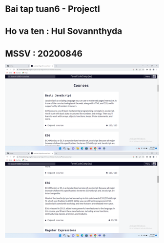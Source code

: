# Bai tap tuan6 - ProjectI
# Ho va ten : Hul Sovannthyda
# MSSV : 20200846

![image desc](BasicJS.png)
![image desc](ES6.png)
